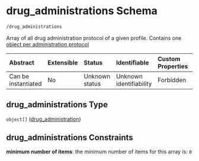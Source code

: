 # drug\_administrations Schema

```txt
/drug_administrations
```

Array of all drug administration protocol of a given profile. Contains one [object per administration protocol](./drug_administrations-drug_administration.md)

| Abstract            | Extensible | Status         | Identifiable            | Custom Properties | Additional Properties | Access Restrictions | Defined In                                                                                             |
| :------------------ | :--------- | :------------- | :---------------------- | :---------------- | :-------------------- | :------------------ | :----------------------------------------------------------------------------------------------------- |
| Can be instantiated | No         | Unknown status | Unknown identifiability | Forbidden         | Allowed               | none                | [drug\_administrations.schema.json](../../out/drug_administrations.schema.json "open original schema") |

## drug\_administrations Type

`object[]` ([drug\_administration](drug_administrations-drug_administration.md))

## drug\_administrations Constraints

**minimum number of items**: the minimum number of items for this array is: `0`
